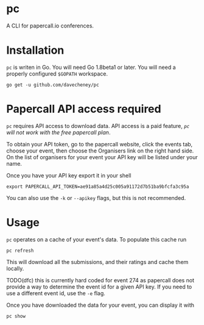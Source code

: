 # pc
A CLI for papercall.io conferences.

# Installation

`pc` is writen in Go. You will need Go 1.8beta1 or later. You will need a properly configured `$GOPATH` workspace.

    go get -u github.com/davecheney/pc

# Papercall API access required

`pc` requires API access to download data.
API access is a paid feature, _`pc` will not work with the free papercall plan_.

To obtain your API token, go to the papercall website, click the events tab, choose your event, then choose the Organisers link on the right hand side. On the list of organisers for your event your API key will be listed under your name.

Once you have your API key export it in your shell

    export PAPERCALL_API_TOKEN=ae91a85a4d25c005a91172d7b51ba9bfcfa3c95a

You can also use the `-k` or `--apikey` flags, but this is not recommended.

# Usage

`pc` operates on a cache of your event's data. To populate this cache run

    pc refresh

This will download all the submissions, and their ratings and cache them locally.

TODO(dfc) this is currently hard coded for event 274 as papercall does not provide a way to determine the event id for a given API key. If you need to use a different event id, use the `-e` flag.

Once you have downloaded the data for your event, you can display it with

    pc show


